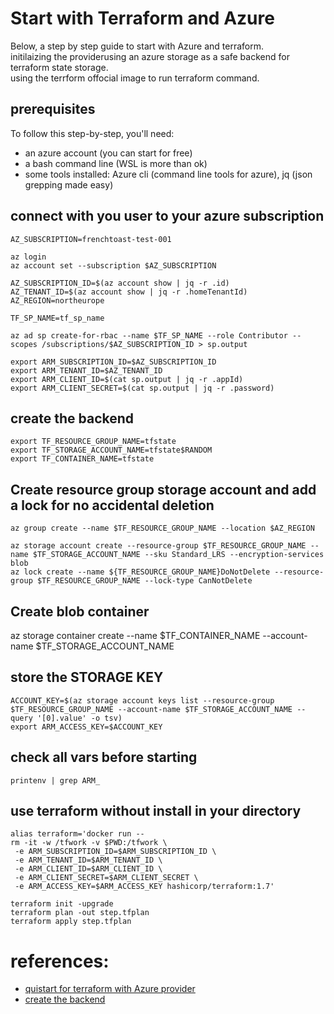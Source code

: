 # Start with Terraform and Azure

Below, a step by step guide to start with Azure and terraform.  
initilaizing the providerusing an azure storage as a safe backend for terraform state storage.  
using the terrform offocial image to run terraform command.  

## prerequisites

To follow this step-by-step, you'll need:
- an azure account (you can start for free)
- a bash command line (WSL is more than ok)
- some tools installed: Azure cli (command line tools for azure), jq (json grepping made easy)
  
## connect with you user to your azure subscription

```
AZ_SUBSCRIPTION=frenchtoast-test-001

az login
az account set --subscription $AZ_SUBSCRIPTION

AZ_SUBSCRIPTION_ID=$(az account show | jq -r .id)
AZ_TENANT_ID=$(az account show | jq -r .homeTenantId)
AZ_REGION=northeurope

TF_SP_NAME=tf_sp_name

az ad sp create-for-rbac --name $TF_SP_NAME --role Contributor --scopes /subscriptions/$AZ_SUBSCRIPTION_ID > sp.output

export ARM_SUBSCRIPTION_ID=$AZ_SUBSCRIPTION_ID
export ARM_TENANT_ID=$AZ_TENANT_ID
export ARM_CLIENT_ID=$(cat sp.output | jq -r .appId) 
export ARM_CLIENT_SECRET=$(cat sp.output | jq -r .password)
```

## create the backend

```
export TF_RESOURCE_GROUP_NAME=tfstate
export TF_STORAGE_ACCOUNT_NAME=tfstate$RANDOM
export TF_CONTAINER_NAME=tfstate
```

## Create resource group storage account and add a lock for no accidental deletion

```
az group create --name $TF_RESOURCE_GROUP_NAME --location $AZ_REGION
 
az storage account create --resource-group $TF_RESOURCE_GROUP_NAME --name $TF_STORAGE_ACCOUNT_NAME --sku Standard_LRS --encryption-services blob
az lock create --name ${TF_RESOURCE_GROUP_NAME}DoNotDelete --resource-group $TF_RESOURCE_GROUP_NAME --lock-type CanNotDelete
```

## Create blob container
az storage container create --name $TF_CONTAINER_NAME --account-name $TF_STORAGE_ACCOUNT_NAME


## store the STORAGE KEY
```
ACCOUNT_KEY=$(az storage account keys list --resource-group $TF_RESOURCE_GROUP_NAME --account-name $TF_STORAGE_ACCOUNT_NAME --query '[0].value' -o tsv)
export ARM_ACCESS_KEY=$ACCOUNT_KEY
```
## check all vars before starting
```
printenv | grep ARM_
```

## use terraform without install in your directory
```
alias terraform='docker run --
rm -it -w /tfwork -v $PWD:/tfwork \
 -e ARM_SUBSCRIPTION_ID=$ARM_SUBSCRIPTION_ID \
 -e ARM_TENANT_ID=$ARM_TENANT_ID \
 -e ARM_CLIENT_ID=$ARM_CLIENT_ID \
 -e ARM_CLIENT_SECRET=$ARM_CLIENT_SECRET \
 -e ARM_ACCESS_KEY=$ARM_ACCESS_KEY hashicorp/terraform:1.7'
 
terraform init -upgrade
terraform plan -out step.tfplan
terraform apply step.tfplan
```

# references:
- [quistart for terraform with Azure provider](https://learn.microsoft.com/en-us/azure/developer/terraform/create-resource-group?tabs=azure-cli)
- [create the backend](https://learn.microsoft.com/fr-fr/azure/developer/terraform/store-state-in-azure-storage?tabs=azure-cli)
